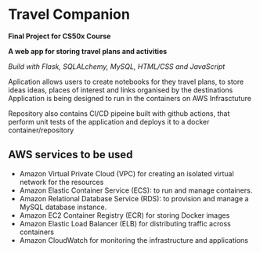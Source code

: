 # Travel Companion
**Final Project for CS50x Course**

**A web app for storing travel plans and activities**

*Build with Flask, SQLALchemy, MySQL, HTML/CSS and JavaScript*

Aplication allows users to create notebooks for they travel plans, to store ideas ideas, places of interest and links organised by the destinations 
Application is being designed to run in the containers on AWS Infrasctuture

Repository also contains CI/CD pipeine built with github actions, that perform unit tests of the application and deploys it to a docker container/repository

## AWS services to be used

* Amazon Virtual Private Cloud (VPC) for creating an isolated virtual network for the resources
* Amazon Elastic Container Service (ECS): to run and manage containers.
* Amazon Relational Database Service (RDS): to provision and manage a MySQL database instance.
* Amazon EC2 Container Registry (ECR) for storing Docker images
* Amazon Elastic Load Balancer (ELB) for distributing traffic across containers
* Amazon CloudWatch for monitoring the infrastructure and applications

